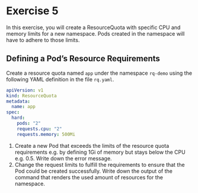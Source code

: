 # Exercise 5

In this exercise, you will create a ResourceQuota with specific CPU and memory limits for a new namespace. Pods created in the namespace will have to adhere to those limits. 

## Defining a Pod’s Resource Requirements

Create a resource quota named `app` under the namespace `rq-demo` using the following YAML definition in the file `rq.yaml`.

```yaml
apiVersion: v1
kind: ResourceQuota
metadata:
  name: app
spec:
  hard:
    pods: "2"
    requests.cpu: "2"
    requests.memory: 500Mi
```

1. Create a new Pod that exceeds the limits of the resource quota requirements e.g. by defining 1Gi of memory but stays below the CPU e.g. 0.5. Write down the error message.
2. Change the request limits to fulfill the requirements to ensure that the Pod could be created successfully. Write down the output of the command that renders the used amount of resources for the namespace.
